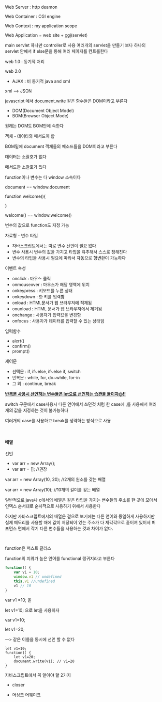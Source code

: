 Web Server : http deamon	

Web Container : CGI engine

Web Context : my application scope



Web Application = web site + <u>cgi</u>(servlet)



main servlet 하나만 controller로 사용 여러개의 servlet을 만들기 보다 하나의 servlet 안에서 if else문을 통해 여러 페이지를 컨트롤한다



web 1.0 : 동기적 처리

web 2.0 

- AJAX : 비 동기적 java and xml

xml --> JSON



javascript 에서  document.write 같은 함수들은 DOM이라고 부른다

- DOM(Document Object Model)
- BOM(Browser Object Mode)

원래는 DOM도 BOM안에 속한다



객체 - 데이타와 매서드이 합

BOM밑에 document 객체들의 메소드들을 DOM이라고 부른다

데이터는 소괄호가 없다

메서드만 소괄호가 있다



function이나 변수는 다 window 소속이다

document == window.document



function welcome(){

}

welcome() == window.welcome()



변수의 값으로 function도 지정 가능



자료형 - 변수 타입

- 자바스크립트에서는 따로 변수 선언이 필요 없다
- 변수 사용시 변수의 값을 가지고 타입을 유추해서 스스로 정해진다
- 변수의 타입을 사용시 필요에 따라서 자동으로 형변환이 가능하다



이벤트 속성

- onclick : 마우스 클릭
- onmouseover : 마우스가 해당 영역에 위치
- onkeypress : 키보드를 누른 상태
- onkeydown : 한 키를 입력함
-  onload : HTML문서가 웹 브라우저에 적재됨
- onunload : HTML 문서가 엡 브라우저에서 제거됨
- onchange : 사용자가 입력값을 변경함
- onfocus : 사용자가 데이터를 입력할 수 있는 상태임



입력함수

- alert()
- confirm()
- prompt()



제어문

- 선택문 : if, if~else, if~else if, switch
- 반복문 : while, for, do~while, for-in
- 그 외 : continue, break

<u>**반복문 사용시 선언하는 변수들은 let으로 선언하는 습관을 들이자@!!**</u>

switch 구문에서 case사용시 다른 언어에서 쓰던것 처럼 한 case에 ,를 사용해서 여러개의 값을 지정하는 것이 불가능하다

여러개의 case를 사용하고 break를 생략하는 방식으로 사용

<br>

#### 배열

선언

- var arr = new Array();
- var arr = []; //권장



var arr = new Array(10, 20); //2개의 원소를 갖는 배열

var arr = new Array(10); //10개의 길이를 갖는 배열



일반적으로 java나 c에서의 배열은 같은 타입을 가지는 변수들의 주소를 한 곳에 모아서 인덱스 순서대로 순차적으로 사용하기 위해서 사용한다

하지만 자바스크립트에서의 배열은 겉으로 보기에는 다른 언어와 동일하게 사용하지만 실제 메모리를 사용할 때에 값이 저장되어 있는 주소가 다 제각각으로 흩어져 있어서 퍼포먼스 면에서  각기 다른 변수들을 사용하는 것과 차이가 없다.

<br>



function은 퍼스트 클라스

function의 지위가 높은 언어를 functional 랭귀지라고 부른다

```javascript
function() {
	var v1 = 10;
	window.v1 // undefined
	this.v1 //undefined
	v1 // 10
}
```

var v1 =10; 을

let v1=10; 으로 let을 사용하자



var v1=10;

let v1=20;

--> 같은 이름을 동시에 선언 할 수 없다



```
let v1=10;
function() {
	let v1=20;
	document.write(v1); // v1=20
}
```



자바스크립트에서 꼭 알아야 할 2가지

- closer

- 어싱크 어웨이크